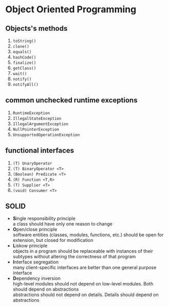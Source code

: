 # Object Oriented Programming

## Objects's methods

1. `toString()`
2. `clone()`
3. `equals()`
4. `hashCode()`
5. `finalize()`
6. `getClass()`
7. `wait()`
8. `notify()`
9. `notifyAll()`

## common unchecked runtime exceptions

1. `RuntimeException`
2. `IllegalStateException`
3. `IllegalArgumentException`
4. `NullPointerException`
5. `UnsupportedOperationException`

## functional interfaces

1. `(T) UnaryOperator`
2. `(T) BinaryOperator <T>`
3. `(Boolean) Predicate <T>`
4. `(R) Function <T,R>`
5. `(T) Supplier <T>`
6. `(void) Consumer <T>`

## SOLID

* **S**ingle responsibility principle\
  a class should have only one reason to change
* **O**pen/close principle\
  software entities (classes, modules, functions, etc.) should be open for extension, but closed for modification
* **L**iskow principle\
  objects in a program should be replaceable with instances of their subtypes without altering the correctness of that program
* **I**nterface segregation\
  many client-specific interfaces are better than one general purpose interface
* **D**ependency inversion\
  high-level modules should not depend on low-level modules. Both should depend on abstractions\
  abstractions should not depend on details. Details should depend on abstractions
